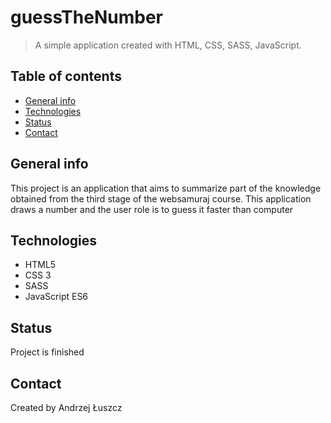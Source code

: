 # guessTheNumber	

> A simple application created with HTML, CSS, SASS, JavaScript.

## Table of contents

- [General info](#general-info)
- [Technologies](#technologies)
- [Status](#status)
- [Contact](#contact)

## General info

This project is an application that aims to summarize part of the knowledge obtained from the third stage of the websamuraj course. This application draws a number and the user role is to guess it faster than computer

## Technologies

- HTML5
- CSS 3
- SASS
- JavaScript ES6

## Status

Project is finished 

## Contact

Created by Andrzej Łuszcz
